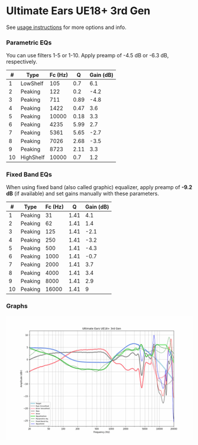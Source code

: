 # Ultimate Ears UE18+ 3rd Gen
See [usage instructions](https://github.com/jaakkopasanen/AutoEq#usage) for more options and info.

### Parametric EQs
You can use filters 1-5 or 1-10. Apply preamp of -4.5 dB or -6.3 dB, respectively.

|   # | Type      |   Fc (Hz) |    Q |   Gain (dB) |
|-----|-----------|-----------|------|-------------|
|   1 | LowShelf  |       105 | 0.7  |         6.1 |
|   2 | Peaking   |       122 | 0.2  |        -4.2 |
|   3 | Peaking   |       711 | 0.89 |        -4.8 |
|   4 | Peaking   |      1422 | 0.47 |         3.6 |
|   5 | Peaking   |     10000 | 0.18 |         3.3 |
|   6 | Peaking   |      4235 | 5.99 |         2.7 |
|   7 | Peaking   |      5361 | 5.65 |        -2.7 |
|   8 | Peaking   |      7026 | 2.68 |        -3.5 |
|   9 | Peaking   |      8723 | 2.11 |         3.3 |
|  10 | HighShelf |     10000 | 0.7  |         1.2 |

### Fixed Band EQs
When using fixed band (also called graphic) equalizer, apply preamp of **-9.2 dB** (if available) and set gains manually with these parameters.

|   # | Type    |   Fc (Hz) |    Q |   Gain (dB) |
|-----|---------|-----------|------|-------------|
|   1 | Peaking |        31 | 1.41 |         4.1 |
|   2 | Peaking |        62 | 1.41 |         1.4 |
|   3 | Peaking |       125 | 1.41 |        -2.1 |
|   4 | Peaking |       250 | 1.41 |        -3.2 |
|   5 | Peaking |       500 | 1.41 |        -4.3 |
|   6 | Peaking |      1000 | 1.41 |        -0.7 |
|   7 | Peaking |      2000 | 1.41 |         3.7 |
|   8 | Peaking |      4000 | 1.41 |         3.4 |
|   9 | Peaking |      8000 | 1.41 |         2.9 |
|  10 | Peaking |     16000 | 1.41 |         9   |

### Graphs
![](./Ultimate%20Ears%20UE18+%203rd%20Gen.png)
